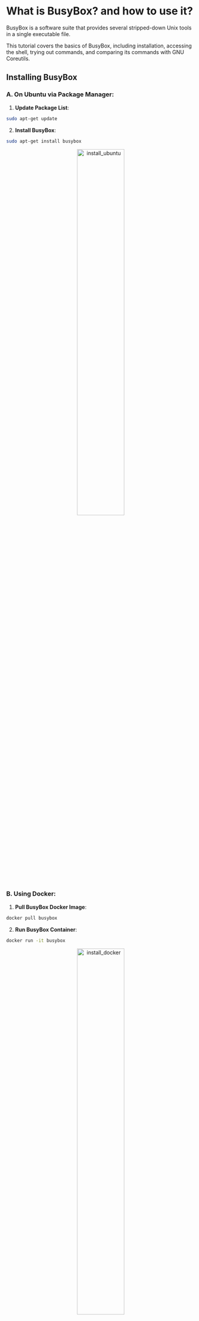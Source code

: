 # What is BusyBox? and how to use it?

BusyBox is a software suite that provides several stripped-down Unix tools in a single executable file.

This tutorial covers the basics of BusyBox, including installation, accessing the shell, trying out commands, and comparing its commands with GNU Coreutils.

## Installing BusyBox


### A. On Ubuntu via Package Manager:

1. **Update Package List**:

```bash
sudo apt-get update
```

2. **Install BusyBox**:

```bash
sudo apt-get install busybox
```

<p align="center">
  <img src="../images/blog/busybox/install_ubuntu.png" style="width:50%;" alt="install_ubuntu"/><br>
</p>

### B. Using Docker:

1. **Pull BusyBox Docker Image**:


```bash
docker pull busybox
```

2. **Run BusyBox Container**:

```bash
docker run -it busybox
```

<p align="center">
  <img src="../images/blog/busybox/install_docker.png" style="width:50%;" alt="install_docker"/><br>
</p>


## Accessing Shell

1. **Direct Execution** (Ubuntu):

- Run `busybox sh` in the terminal.


<p align="center">
  <img src="../images/blog/busybox/shell_ubuntu.png" style="width:50%;" alt="shell_ubuntu"/><br>
</p>

2. **Docker Shell Access**:
- Use `docker run -it busybox` for shell access.

<p align="center">
  <img src="../images/blog/busybox/shell_docker.png" style="width:50%;" alt="shell_docker"/><br>
</p>

## Trying Out Some Commands

- Try `ls`, `touch`, `mv`.

<p align="center">
  <img src="../images/blog/busybox/commands.png" style="width:50%;" alt="commands"/><br>
</p>

## Comparing Commands with GNU Coreutils

1. **Check Command Options**:

- Compare `busybox [command] --help` with GNU’s `[command] --help`. For example: mv --help

2. **Performance**:

- BusyBox may perform faster due to its minimalistic design.

3. **Functionality**:

- Some GNU Coreutils commands may have no BusyBox equivalent or offer reduced functionality.

<p align="center">
  <img src="../images/blog/busybox/mv_gnu.png" style="width:50%;" alt="mv_busybox"/><br>
</p>
<p align="center">
  <img src="../images/blog/busybox/mv_busybox.png" style="width:50%;" alt="mv_busybox"/><br>
</p>


BusyBox is ideal for embedded systems or minimalistic environments due to its simplicity and size efficiency.


## What more can be done with busybox!

1. **Customizing BusyBox**

    Building a Custom BusyBox Binary: You can compile BusyBox with only the tools you need, reducing its size. This involves downloading the source code, configuring the build with make menuconfig, and then compiling it.

2. **Scripting with BusyBox**

    Writing Shell Scripts: BusyBox provides a lightweight sh shell. You can write shell scripts that use the utilities provided by BusyBox, which is particularly useful for scripting in resource-constrained environments.

3. **Networking with BusyBox**

    Simple HTTP Server: BusyBox includes an HTTP daemon (httpd) which can be used to serve static web pages.

    Network Troubleshooting: Tools like ping, netstat, nc (netcat), and others are available for basic network troubleshooting and operations.

